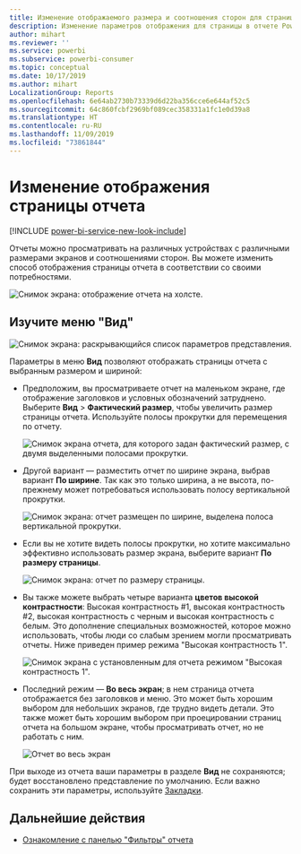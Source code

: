 ```yaml
---
title: Изменение отображаемого размера и соотношения сторон для страницы отчета
description: Изменение параметров отображения для страницы в отчете Power BI
author: mihart
ms.reviewer: ''
ms.service: powerbi
ms.subservice: powerbi-consumer
ms.topic: conceptual
ms.date: 10/17/2019
ms.author: mihart
LocalizationGroup: Reports
ms.openlocfilehash: 6e64ab2730b73339d6d22ba356cce6e644af52c5
ms.sourcegitcommit: 64c860fcbf2969bf089cec358331a1fc1e0d39a8
ms.translationtype: HT
ms.contentlocale: ru-RU
ms.lasthandoff: 11/09/2019
ms.locfileid: "73861844"
---
```

# <a name="change-the-display-of-a-report-page"></a>Изменение отображения страницы отчета

[!INCLUDE [power-bi-service-new-look-include](../includes/power-bi-service-new-look-include.md)]

Отчеты можно просматривать на различных устройствах с различными размерами экранов и соотношениями сторон. Вы можете изменить способ отображения страницы отчета в соответствии со своими потребностями.

![Снимок экрана: отображение отчета на холсте.](media/end-user-report-view/power-bi-canvas.png)

## <a name="explore-the-view-menu"></a>Изучите меню "Вид"

![Снимок экрана: раскрывающийся список параметров представления.](media/end-user-report-view/power-bi-viewmenu.png)


Параметры в меню **Вид** позволяют отображать страницы отчета с выбранным размером и шириной:

- Предположим, вы просматриваете отчет на маленьком экране, где отображение заголовков и условных обозначений затруднено.  Выберите **Вид** > **Фактический размер**, чтобы увеличить размер страницы отчета. Используйте полосы прокрутки для перемещения по отчету.

    ![Снимок экрана отчета, для которого задан фактический размер, с двумя выделенными полосами прокрутки.](media/end-user-report-view/power-bi-view-actual.png)

- Другой вариант — разместить отчет по ширине экрана, выбрав вариант **По ширине**. Так как это только ширина, а не высота, по-прежнему может потребоваться использовать полосу вертикальной прокрутки.

  ![Снимок экрана: отчет размещен по ширине, выделена полоса вертикальной прокрутки.](media/end-user-report-view/power-bi-view-width.png)

- Если вы не хотите видеть полосы прокрутки, но хотите максимально эффективно использовать размер экрана, выберите вариант **По размеру страницы**.

   ![Снимок экрана: отчет по размеру страницы.](media/end-user-report-view/power-bi-view-fit.png)

- Вы также можете выбрать четыре варианта **цветов высокой контрастности**: Высокая контрастность #1, высокая контрастность #2, высокая контрастность с черным и высокая контрастность с белым. Это дополнение специальных возможностей, которое можно использовать, чтобы люди со слабым зрением могли просматривать отчеты. Ниже приведен пример режима "Высокая контрастность 1". 

    ![Снимок экрана с установленным для отчета режимом "Высокая контрастность 1".](media/end-user-report-view/power-bi-contrast1.png)

- Последний режим — **Во весь экран**; в нем страница отчета отображается без заголовков и меню. Это может быть хорошим выбором для небольших экранов, где трудно видеть детали.  Это также может быть хорошим выбором при проецировании страниц отчета на большом экране, чтобы просматривать отчет, но не работать с ним.  

    ![Отчет во весь экран](media/end-user-report-view/power-bi-full-screen.png)

При выходе из отчета ваши параметры в разделе **Вид** не сохраняются; будет восстановлено представление по умолчанию. Если важно сохранить эти параметры, используйте [Закладки](end-user-bookmarks.md).

## <a name="next-steps"></a>Дальнейшие действия

* [Ознакомление с панелью "Фильтры" отчета](end-user-report-filter.md)